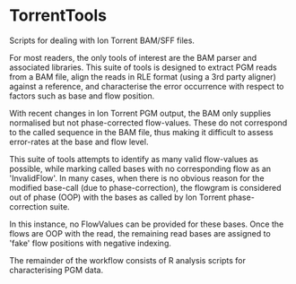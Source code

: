 TorrentTools
============

Scripts for dealing with Ion Torrent BAM/SFF files.

For most readers, the only tools of interest are the BAM parser and associated libraries. This suite of tools is designed to 
extract PGM reads from a BAM file, align the reads in RLE format (using a 3rd party aligner) against a reference, and 
characterise the error occurrence with respect to factors such as base and flow position.

With recent changes in Ion Torrent PGM output, the BAM only supplies normalised but not phase-corrected flow-values. These 
do not correspond to the called sequence in the BAM file, thus making it difficult to assess error-rates at the base and flow
level.

This suite of tools attempts to identify as many valid flow-values as possible, while marking called bases with no corresponding
flow as an 'InvalidFlow'. In many cases, when there is no obvious reason for the modified base-call (due to phase-correction),
the flowgram is considered out of phase (OOP) with the bases as called by Ion Torrent phase-correction suite.

In this instance, no FlowValues can be provided for these bases. Once the flows are OOP with the read, the remaining read bases
are assigned to 'fake' flow positions with negative indexing.

The remainder of the workflow consists of R analysis scripts for characterising PGM data.


